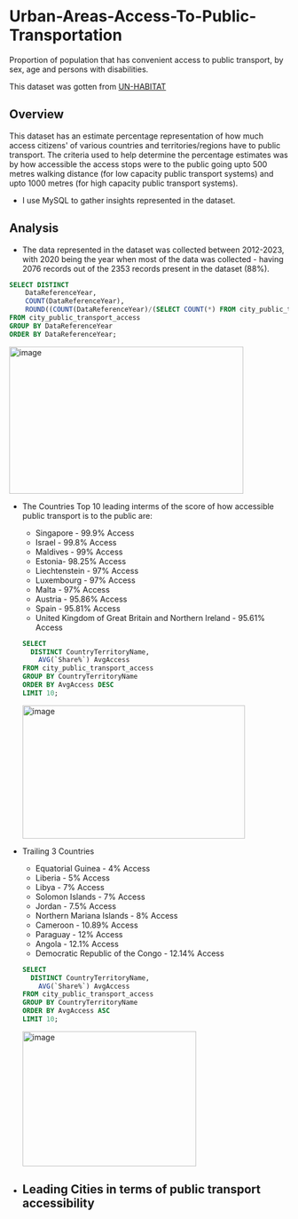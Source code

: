 # Urban-Areas-Access-To-Public-Transportation
Proportion of population that has convenient access to public transport, by sex, age and persons with disabilities.

This dataset was gotten from [UN-HABITAT](https://data.unhabitat.org/pages/urban-transport)

## Overview
This dataset has an estimate percentage representation of how much access citizens' of various countries and territories/regions have to public transport. The criteria used to help determine the percentage estimates was by how accessible the access stops were to the public going upto 500 metres walking distance (for low capacity public transport systems) and upto 1000 metres (for high capacity public transport systems).
- I use MySQL to gather insights represented in the dataset.

## Analysis
- The data represented in the dataset was collected between 2012-2023, with 2020 being the year when most of the data was collected - having 2076 records out of the 2353 records present in the dataset (88%).
```sql
SELECT DISTINCT 
	DataReferenceYear, 
    COUNT(DataReferenceYear),
    ROUND((COUNT(DataReferenceYear)/(SELECT COUNT(*) FROM city_public_transport_access))*100, 2)
FROM city_public_transport_access
GROUP BY DataReferenceYear
ORDER BY DataReferenceYear;
```

<img width="422" height="265" alt="image" src="https://github.com/user-attachments/assets/649c176a-d4a0-4a28-9123-66bbccf7048d" />

- The Countries Top 10 leading interms of the score of how accessible public transport is to the public are:
  - Singapore - 99.9% Access
  - Israel - 99.8% Access
  - Maldives - 99% Access
  - Estonia- 98.25% Access
  - Liechtenstein - 97% Access
  - Luxembourg - 97% Access
  - Malta - 97% Access
  - Austria - 95.86% Access
  - Spain - 95.81% Access
  - United Kingdom of Great Britain and Northern Ireland - 95.61% Access
  ```sql
  SELECT 
  	DISTINCT CountryTerritoryName,
      AVG(`Share%`) AvgAccess
  FROM city_public_transport_access
  GROUP BY CountryTerritoryName
  ORDER BY AvgAccess DESC
  LIMIT 10;
  ```
  
  <img width="401" height="240" alt="image" src="https://github.com/user-attachments/assets/976be44f-7a73-4c2d-bbea-203607752a18" />

- Trailing 3 Countries
  - Equatorial Guinea - 4% Access
  - Liberia - 5% Access
  - Libya - 7% Access
  - Solomon Islands - 7% Access
  - Jordan - 7.5% Access
  - Northern Mariana Islands - 8% Access
  - Cameroon - 10.89% Access
  - Paraguay - 12% Access
  - Angola - 12.1% Access
  - Democratic Republic of the Congo - 12.14% Access
  ```sql
  SELECT 
  	DISTINCT CountryTerritoryName,
      AVG(`Share%`) AvgAccess
  FROM city_public_transport_access
  GROUP BY CountryTerritoryName
  ORDER BY AvgAccess ASC
  LIMIT 10;
  ```

  <img width="313" height="243" alt="image" src="https://github.com/user-attachments/assets/d6d7ac6d-4178-407b-8825-af1e9a506422" />

- Leading Cities in terms of public transport accessibility
  - 






